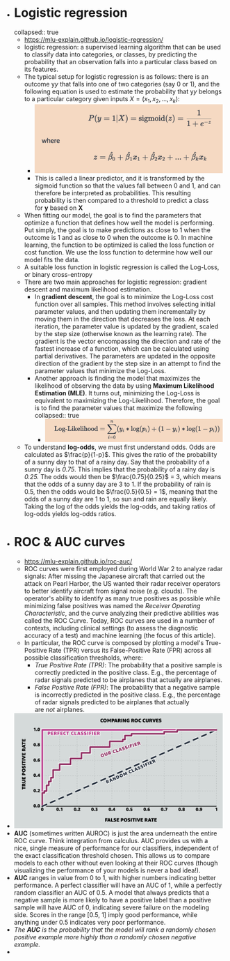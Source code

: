 - # Logistic regression
  collapsed:: true
	- https://mlu-explain.github.io/logistic-regression/
	- logistic regression: a supervised learning algorithm that can be used to classify data into categories, or classes, by predicting the probability that an observation falls into a particular class based on its features.
	- The typical setup for logistic regression is as follows: there is an outcome y*y* that falls into one of two categories (say 0 or 1), and the following equation is used to estimate the probability that y*y* belongs to a particular category given inputs $X=(x_1​,x_2​,...,x _k):$
		- ![image.png](../assets/image_1665346708331_0.png)
		- This is called a linear predictor, and it is transformed by the sigmoid function so that the values fall between 0 and 1, and can therefore be interpreted as probabilities. This resulting probability is then compared to a threshold to predict a class for **y** based on **X**
	- When fitting our model, the goal is to find the parameters that optimize a function that defines how well the model is performing. Put simply, the goal is to make predictions as close to 1 when the outcome is 1 and as close to 0 when the outcome is 0. In machine learning, the function to be optimized is called the loss function or cost function. We use the loss function to determine how well our model fits the data.
	- A suitable loss function in logistic regression is called the Log-Loss, or binary cross-entropy
	- There are two main approaches for logistic regression: gradient descent and maximum likelihood estimation.
		- In **gradient descent**, the goal is to minimize the Log-Loss cost function over all samples. This method involves selecting initial parameter values, and then updating them incrementally by moving them in the direction that decreases the loss. At each iteration, the parameter value is updated by the gradient, scaled by the step size (otherwise known as the learning rate). The gradient is the vector encompassing the direction and rate of the fastest increase of a function, which can be calculated using partial derivatives. The parameters are updated in the opposite direction of the gradient by the step size in an attempt to find the parameter values that minimize the Log-Loss.
		- Another approach is finding the model that maximizes the likelihood of observing the data by using **Maximum Likelihood Estimation (MLE)**. It turns out, minimizing the Log-Loss is equivalent to maximizing the Log-Likelihood. Therefore, the goal is to find the parameter values that maximize the following
		  collapsed:: true
			- ![image.png](../assets/image_1665346959257_0.png)
	- To understand **log-odds**, we must first understand odds. Odds are calculated as $\frac{p}{1-p}$​. This gives the ratio of the probability of a sunny day to that of a rainy day. Say that the probability of a sunny day is *0.75*. This implies that the probability of a rainy day is *0.25.* The odds would then be $\frac{0.75}{0.25}$ = 3, which means that the odds of a sunny day are 3 to 1. If the probability of rain is 0.5, then the odds would be $\frac{0.5}{0.5} = 1$, meaning that the odds of a sunny day are 1 to 1, so sun and rain are equally likely. Taking the log of the odds yields the log-odds, and taking ratios of log-odds yields log-odds ratios.
- # ROC & AUC curves
	- https://mlu-explain.github.io/roc-auc/
	- ROC curves were first employed during World War 2 to analyze radar signals: After missing the Japanese aircraft that carried out the attack on Pearl Harbor, the US wanted their radar receiver operators to better identify aircraft from signal noise (e.g. clouds). The operator's ability to identify as many true positives as possible while minimizing false positives was named the *Receiver Operating Characteristic*, and the curve analyzing their predictive abilities was called the ROC Curve. Today, ROC curves are used in a number of contexts, including clinical settings (to assess the diagnostic accuracy of a test) and machine learning (the focus of this article).
	- In particular, the ROC curve is composed by plotting a model's True-Positive Rate (TPR) versus its False-Positive Rate (FPR) across all possible classification thresholds, where:
		- *True Positive Rate (TPR)*: The probability that a positive sample is correctly predicted in the positive class. E.g., the percentage of radar signals predicted to be airplanes that actually are airplanes.
		- *False Positive Rate (FPR)*: The probability that a negative sample is incorrectly predicted in the positive class. E.g., the percentage of radar signals predicted to be airplanes that actually are *not* airplanes.
- ![image.png](../assets/image_1665347850956_0.png)
- **AUC** (sometimes written AUROC) is just the area underneath the entire ROC curve. Think integration from calculus. AUC provides us with a nice, single measure of performance for our classifiers, independent of the exact classification threshold chosen. This allows us to compare models to each other without even looking at their ROC curves (though visualizing the performance of your models is never a bad idea!).
- **AUC** ranges in value from 0 to 1, with higher numbers indicating better performance. A perfect classifier will have an AUC of 1, while a perfectly random classifier an AUC of 0.5. A model that always predicts that a negative sample is more likely to have a positive label than a positive sample will have AUC of 0, indicating severe failure on the modeling side. Scores in the range [0.5, 1] imply good performance, while anything under 0.5 indicates very poor performance.
- *The **AUC** is the probability that the model will rank a randomly chosen positive example more highly than a randomly chosen negative example.*
-